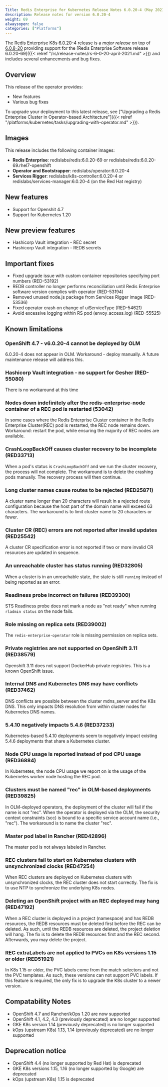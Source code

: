 ```yaml
---
Title: Redis Enterprise for Kubernetes Release Notes 6.0.20-4 (May 2021)
description: Release notes for version 6.0.20-4
weight: 69
alwaysopen: false
categories: ["Platforms"]
---
```


The Redis Enterprise K8s [6.0.20-4](https://github.com/RedisLabs/redis-enterprise-k8s-docs/releases/tag/v6.0.20-4) release is a *major release* on top of [6.0.8-20](https://github.com/RedisLabs/redis-enterprise-k8s-docs/releases/tag/v6.0.8-20) providing support for the [Redis Enterprise Software release 6.0.20-69]({{< relref "/rs/release-notes/rs-6-0-20-april-2021.md" >}}) and includes several enhancements and bug fixes.

## Overview

This release of the operator provides:
 * New features
 * Various bug fixes

To upgrade your deployment to this latest release, see ["Upgrading a Redis Enterprise Cluster in Operator-based Architecture"]({{< relref "/platforms/kubernetes/tasks/upgrading-with-operator.md" >}}).

## Images
This release includes the following container images:
 * **Redis Enterprise**: redislabs/redis:6.0.20-69 or redislabs/redis:6.0.20-69.rhel7-openshift
 * **Operator and Bootstrapper**: redislabs/operator:6.0.20-4
 * **Services Rigger**: redislabs/k8s-controller:6.0.20-4 or redislabs/services-manager:6.0.20-4 (on the Red Hat registry)

## New features
 * Support for Openshit 4.7
 * Support for Kubernetes 1.20

 ## New preview features
 * Hashicorp Vault integration - REC secret
 * Hashicorp Vault integration - REDB secrets

## Important fixes

- Fixed upgrade issue with custom container repositories specifying port numbers (RED-53192)
- REDB controller no longer performs reconciliation until Redis Enterprise software version complies with operator (RED-53194)
- Removed unused node.js package from Services Rigger image (RED-53536)
- Fixed operator crash on change of uiServiceType (RED-54621)
- Avoid excessive logging within RS pod (envoy_access.log) (RED-55525)

## Known limitations

### OpenShift 4.7 - v6.0.20-4 cannot be deployed by OLM

6.0.20-4 does not appear in OLM. Workaround - deploy manually. A future maintenance release will address this. 

### Hashicorp Vault integration - no support for Gesher (RED-55080)

There is no workaround at this time

### Nodes down indefinitely after the redis-enterprise-node container of a REC pod is restarted (53042)

In some cases where the Redis Enterprise Cluster container in the Redis Enterprise Cluster(REC) pod is restarted, the REC node remains down. Workaround: restart the pod, while ensuring the majority of REC nodes are available.

### CrashLoopBackOff causes cluster recovery to be incomplete  (RED33713)

When a pod's status is `CrashLoopBackOff` and we run the cluster recovery, the process will not complete. The workaround is to delete the crashing pods manually. The recovery process will then continue.

### Long cluster names cause routes to be rejected  (RED25871)

A cluster name longer than 20 characters will result in a rejected route configuration because the host part of the domain name will exceed 63 characters. The workaround is to limit cluster name to 20 characters or fewer.

### Cluster CR (REC) errors are not reported after invalid updates (RED25542)

A cluster CR specification error is not reported if two or more invalid CR resources are updated in sequence.

### An unreachable cluster has status running (RED32805)

When a cluster is in an unreachable state, the state is still `running` instead of being reported as an error.

### Readiness probe incorrect on failures (RED39300)

STS Readiness probe does not mark a node as "not ready" when running `rladmin status` on the node fails.

### Role missing on replica sets (RED39002)

The `redis-enterprise-operator` role is missing permission on replica sets.

### Private registries are not supported on OpenShift 3.11 (RED38579)

Openshift 3.11 does not support DockerHub private registries. This is a known OpenShift issue.

### Internal DNS and Kubernetes DNS may have conflicts (RED37462)

DNS conflicts are possible between the cluster mdns_server and the K8s DNS. This only impacts DNS resolution from within cluster nodes for Kubernetes DNS names.

### 5.4.10 negatively impacts 5.4.6 (RED37233)

Kubernetes-based 5.4.10 deployments seem to negatively impact existing 5.4.6 deployments that share a Kubernetes cluster.

### Node CPU usage is reported instead of pod CPU usage (RED36884)

In Kubernetes, the node CPU usage we report on is the usage of the Kubernetes worker node hosting the REC pod.

### Clusters must be named "rec" in OLM-based deployments (RED39825)

In OLM-deployed operators, the deployment of the cluster will fail if the name is not "rec". When the operator is deployed via the OLM, the security context constraints (scc) is bound to a specific service account name (i.e., "rec"). The workaround is to name the cluster "rec".

### Master pod label in Rancher (RED42896)

The master pod is not always labeled in Rancher.

### REC clusters fail to start on Kubernetes clusters with unsynchronized clocks (RED47254)

When REC clusters are deployed on Kubernetes clusters with unsynchronized clocks, the REC cluster does not start correctly. The fix is to use NTP to synchronize the underlying K8s nodes.

### Deleting an OpenShift project with an REC deployed may hang (RED47192)

When a REC cluster is deployed in a project (namespace) and has REDB resources, the
REDB resources must be deleted first before the REC can be deleted. As such, until the
REDB resources are deleted, the project deletion will hang. The fix is to delete the
REDB resources first and the REC second. Afterwards, you may delete the project.

### REC extraLabels are not applied to PVCs on K8s versions 1.15 or older (RED51921)

In K8s 1.15 or older, the PVC labels come from the match selectors and not the
PVC templates. As such, these versions can not support PVC labels. If this feature
is required, the only fix is to upgrade the K8s cluster to a newer version.

## Compatability Notes

- OpenShift 4.7 and Rancher/kOps 1.20 are now supported
- OpenShift 4.1, 4.2, 4.3 (previously deprecated) are no longer supported
- GKE K8s version 1.14 (previously deprecated) is no longer supported
- kOps (upstream K8s) 1.13, 1.14 (previously deprecated) are no longer supported

## Deprecation notice

- OpenShift 4.4 (no longer supported by Red Hat) is deprecated
- GKE K8s versions 1.15, 1.16 (no longer supported by Google) are deprecated
- kOps (upstream K8s) 1.15 is deprecated
